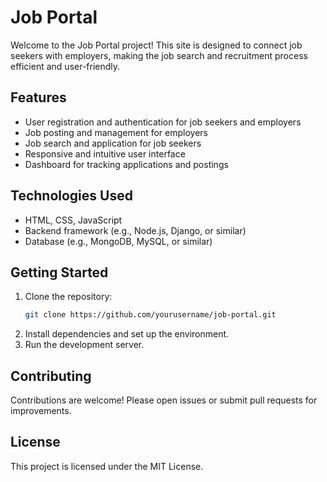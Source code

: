 # Job Portal

Welcome to the Job Portal project! This site is designed to connect job seekers with employers, making the job search and recruitment process efficient and user-friendly.

## Features

- User registration and authentication for job seekers and employers
- Job posting and management for employers
- Job search and application for job seekers
- Responsive and intuitive user interface
- Dashboard for tracking applications and postings

## Technologies Used

- HTML, CSS, JavaScript
- Backend framework (e.g., Node.js, Django, or similar)
- Database (e.g., MongoDB, MySQL, or similar)

## Getting Started

1. Clone the repository:
    ```bash
    git clone https://github.com/yourusername/job-portal.git
    ```
2. Install dependencies and set up the environment.
3. Run the development server.

## Contributing

Contributions are welcome! Please open issues or submit pull requests for improvements.

## License

This project is licensed under the MIT License.